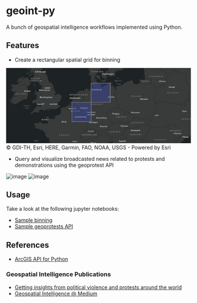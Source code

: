 # geoint-py
A bunch of geospatial intelligence workflows implemented using Python.

## Features
- Create a rectangular spatial grid for binning

![spatial_binning](https://github.com/gisfromscratch/geoint-py/raw/main/spatial_bin.png)
© GDI-TH, Esri, HERE, Garmin, FAO, NOAA, USGS - Powered by Esri

- Query and visualize broadcasted news related to protests and demonstrations using the geoprotest API

![image](https://user-images.githubusercontent.com/921231/148814513-aca39739-30f3-4f90-8968-66e43c2434f1.png)
![image](https://user-images.githubusercontent.com/921231/148814733-80874ff0-626c-46c4-82d7-9fd439809f42.png)

## Usage
Take a look at the following jupyter notebooks:
- [Sample binning](https://github.com/gisfromscratch/geoint-py/blob/main/Samples.ipynb)
- [Sample geoprotests API](https://github.com/gisfromscratch/geoint-py/blob/main/Samples-Cloud.ipynb)

## References
- [ArcGIS API for Python](https://developers.arcgis.com/python/)

### Geospatial Intelligence Publications
- [Getting insights from political violence and protests around the world](https://gisfromscratch.medium.com/getting-insights-from-political-violence-and-protests-around-the-world-the-geospatial-ramp-up-5b35ba91d13)
- [Geospatial Intelligence @ Medium](https://medium.com/geospatial-intelligence)
